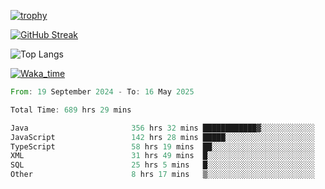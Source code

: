 <!--
**ren-joey/ren-joey** is a ✨ _special_ ✨ repository because its `README.md` (this file) appears on your GitHub profile.

Here are some ideas to get you started:

- 🔭 I’m currently working on ...
- 🌱 I’m currently learning ...
- 👯 I’m looking to collaborate on ...
- 🤔 I’m looking for help with ...
- 💬 Ask me about ...
- 📫 How to reach me: ...
- 😄 Pronouns: ...
- ⚡ Fun fact: ...
-->

[![trophy](https://github-profile-trophy.vercel.app/?username=ren-joey&theme=darkhub&column=5)](https://github.com/ren-joey)

[![GitHub Streak](https://streak-stats.demolab.com/?user=ren-joey&theme=dark)](https://github.com/ren-joey)

![Top Langs](https://github-readme-stats.vercel.app/api/top-langs?username=ren-joey&show_icons=true&layout=compact&locale=en&hide=html,CSS,scss,Pug,Twig&theme=dark)

[![Waka_time](https://github-readme-stats.vercel.app/api/wakatime?username=joeyren&theme=dark)](https://github.com/ren-joey)

<!--START_SECTION:waka-->

```rust
From: 19 September 2024 - To: 16 May 2025

Total Time: 689 hrs 29 mins

Java                       356 hrs 32 mins ████████████▓░░░░░░░░░░░░   51.10 %
JavaScript                 142 hrs 28 mins █████░░░░░░░░░░░░░░░░░░░░   20.42 %
TypeScript                 58 hrs 19 mins  ██░░░░░░░░░░░░░░░░░░░░░░░   08.36 %
XML                        31 hrs 49 mins  █░░░░░░░░░░░░░░░░░░░░░░░░   04.56 %
SQL                        25 hrs 5 mins   █░░░░░░░░░░░░░░░░░░░░░░░░   03.60 %
Other                      8 hrs 17 mins   ▒░░░░░░░░░░░░░░░░░░░░░░░░   01.19 %
```

<!--END_SECTION:waka-->
